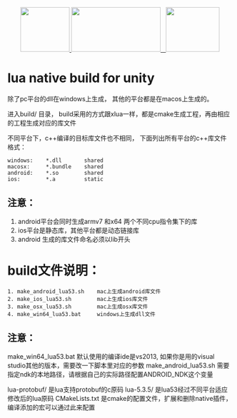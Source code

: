 <p align="center">
    <a href="https://www.lua.org/">
	    <img src="http://www.runoob.com/manual/lua53doc/logo.gif" width="110" height="100">
	</a>
	<a href="https://unity3d.com/cn/">
	    <img src="https://huailiang.github.io/img/unity.jpeg" width="200" height="100">
	</a>
    	<a href="https://huailiang.github.io/">
    	<img src="https://huailiang.github.io/img/avatar-Alex.jpg" width="120" height="100">
   	</a>
</p>


# lua native build for unity



除了pc平台的dll在windows上生成， 其他的平台都是在macos上生成的。


进入build/ 目录， build采用的方式跟xlua一样，都是cmake生成工程，再由相应的工程生成对应的库文件

不同平台下，c++编译的目标库文件也不相同， 下面列出所有平台的c++库文件格式：

```
windows:	*.dll   	shared
macosx:		*.bundle	shared	
android:	*.so		shared
ios:		*.a         static
```



## 注意：

1. android平台会同时生成armv7 和x64 两个不同cpu指令集下的库
2. ios平台是静态库，其他平台都是动态链接库
3. android 生成的库文件命名必须以lib开头



# build文件说明：

```
1. make_android_lua53.sh 	mac上生成android库文件
2. make_ios_lua53.sh  		mac上生成ios库文件
3. make_osx_lua53.sh        mac上生成osx库文件
4. make_win64_lua53.bat     windows上生成dll文件
```



## 注意：
make_win64_lua53.bat 默认使用的编译ide是vs2013, 如果你是用的visual studio其他的版本，需要改一下脚本里对应的参数
make_android_lua53.sh 需要指定ndk的本地路径，请根据自己的实际路径配置ANDROID_NDK这个变量



lua-protobuf/ 	是lua支持protobuf的c原码
lua-5.3.5/    	是lua53经过不同平台适应修改后的lua原码
CMakeLists.txt 	是cmake的配置文件，扩展和删除native插件，编译添加的宏可以通过此来配置